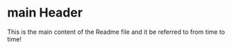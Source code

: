 # main Header 

This is the main content of the Readme file and it be referred to from time to time!
